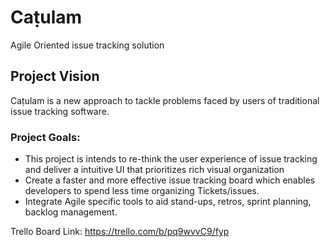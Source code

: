 # Caṭulam
Agile Oriented issue tracking solution 

## Project Vision 
Caṭulam is a new approach to tackle problems faced by users of traditional issue tracking software. 

### Project Goals:
* This project is intends to re-think the user experience of issue tracking and deliver a intuitive UI that prioritizes rich visual organization
* Create a faster and more effective issue tracking board which enables developers to spend less time organizing Tickets/issues.
* Integrate Agile specific tools to aid stand-ups, retros, sprint planning, backlog management.

Trello Board Link: https://trello.com/b/pq9wvvC9/fyp
